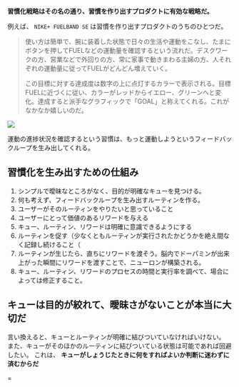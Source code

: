 

**習慣化戦略はその名の通り、習慣を作り出すプロダクトに有効な戦略だ。** 

例えば、 `NIKE+ FUELBAND SE` は習慣を作り出すプロダクトのうちのひとつだ。

> 使い方は簡単で、腕に装着した状態で日々の生活や運動をこなし、たまにボタンを押してFUELなどの運動量を確認するという流れだ。デスクワークの方、営業などで外回りの方、常に家事で動きまわる主婦の方、人それぞれの運動量に従ってFUELがどんどん増えていく。
> 
> この目標に対する達成度は数字の上に点灯するカラーで表示される。目標FUELに近づくに従い、カラーがレッドからイエロー、グリーンへと変化。達成すると派手なグラフィックで「GOAL」と称えてくれる。これがなかなか嬉しいのだ。

<img src="https://www.satotekkou.co.jp/sites/default/files/wordpress/wp-content/uploads/2012/09/nike_fuelband_01.jpg">

運動の進捗状況を確認するという習慣は、もっと運動しようというフィードバックループを生み出してくれる。



## 習慣化を生み出すための仕組み

1. シンプルで曖昧なところがなく、目的が明確なキューを見つける。
2. 何も考えず、フィードバックループを生み出すルーティンを作る。
4. ユーザーがそのルーティンをやりたいと思っていること
3. ユーザーにとって価値のあるリワードを与える
4. キュー、ルーティン、リワードは明確に意識できるようにする
5. ルーティンを促す（少なくともルーティンが実行されたかどうかを絶え間なく記録し続けること（
6. ルーティンが生じたら、直ちにリワードを渡そう。脳内でドーパミンが出来上がった瞬間にリワードを渡すことで、ニューロンが構築される。
7. キュー、ルーティン、リワードのプロセスの時間と実行率を調べて、場合によっては修正すること。


## キューは目的が絞れて、曖昧さがないことが本当に大切だ

言い換えると、キューとルーティンが明確に結びついていなければいけない。
また、キューがそのほかのルーティンに結びついている状態は可能であれば回避したい。
これは、 **キューがしょうじたときに何をすればよいか判断に迷わずに済むからだ**






=



